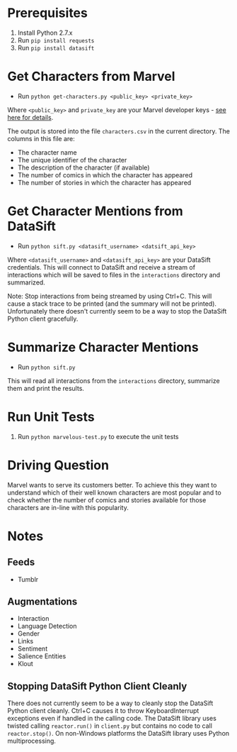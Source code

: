# Prerequisites
1. Install Python 2.7.x
2. Run `pip install requests`
3. Run `pip install datasift`

# Get Characters from Marvel

* Run `python get-characters.py <public_key> <private_key>`

Where `<public_key>` and `private_key` are your Marvel developer keys -
  [see here for details](http://developer.marvel.com/signup).

The output is stored into the file `characters.csv` in the current directory.
The columns in this file are:

* The character name
* The unique identifier of the character
* The description of the character (if available)
* The number of comics in which the character has appeared
* The number of stories in which the character has appeared

# Get Character Mentions from DataSift

* Run `python sift.py <datasift_username> <datsift_api_key>`

Where `<datasift_username>` and `<datasift_api_key>` are your DataSift
credentials. This will connect to DataSift and receive a stream of interactions
which will be saved to files in the `interactions` directory and summarized.

Note: Stop interactions from being streamed by using Ctrl+C. This will cause a
stack trace to be printed (and the summary will not be printed). Unfortunately
there doesn't currently seem to be a way to stop the DataSift Python client
gracefully.

# Summarize Character Mentions

* Run `python sift.py`

This will read all interactions from the `interactions` directory, summarize
them and print the results.

# Run Unit Tests
1. Run `python marvelous-test.py` to execute the unit tests

# Driving Question
Marvel wants to serve its customers better. To achieve this they want to
understand which of their well known characters are most popular and to
check whether the number of comics and stories available for those characters
are in-line with this popularity.

# Notes
## Feeds
* Tumblr

## Augmentations
* Interaction
* Language Detection
* Gender
* Links
* Sentiment
* Salience Entities
* Klout

## Stopping DataSift Python Client Cleanly
There does not currently seem to be a way to cleanly stop the DataSift Python
client cleanly. Ctrl+C causes it to throw KeyboardInterrupt exceptions even
if handled in the calling code. The DataSift library uses twisted calling
`reactor.run()` in `client.py` but contains no code to call `reactor.stop()`. On
non-Windows platforms the DataSift library uses Python multiprocessing.
